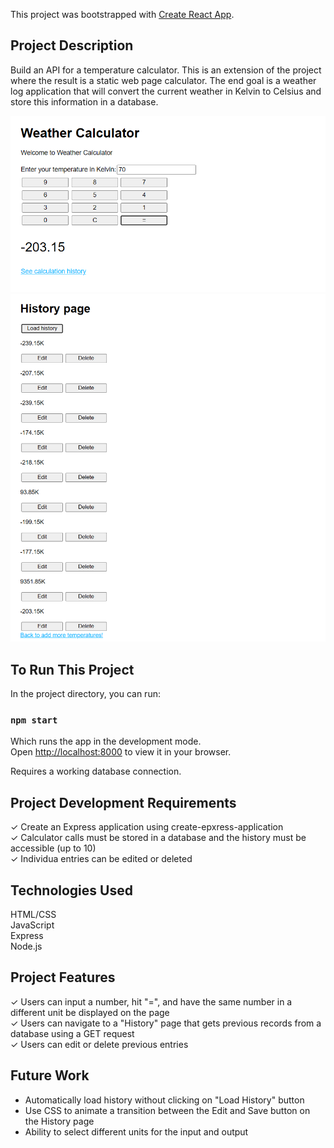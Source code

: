 This project was bootstrapped with [Create React App](https://github.com/facebook/create-react-app).

## Project Description

Build an API for a temperature calculator. This is an extension of the project where the result is a static web page calculator. The end goal is a weather log application that will convert the current weather in Kelvin to Celsius and store this information in a database.

![Alt text](tempcalc1.png)
![Alt text](tempcalc2.png)

## To Run This Project

In the project directory, you can run:

### `npm start`

Which runs the app in the development mode.\
Open [http://localhost:8000](http://localhost:8000) to view it in your browser.

Requires a working database connection.

## Project Development Requirements
✓ Create an Express application using create-epxress-application<br>
✓ Calculator calls must be stored in a database and the history must be accessible (up to 10)<br>
✓ Individua entries can be edited or deleted<br>

## Technologies Used
HTML/CSS<br>
JavaScript<br>
Express<br>
Node.js<br>

## Project Features
✓ Users can input a number, hit "=", and have the same number in a different unit be displayed on the page<br>
✓ Users can navigate to a "History" page that gets previous records from a database using a GET request<br>
✓ Users can edit or delete previous entries<br>

## Future Work
* Automatically load history without clicking on "Load History" button
* Use CSS to animate a transition between the Edit and Save button on the History page
* Ability to select different units for the input and output

